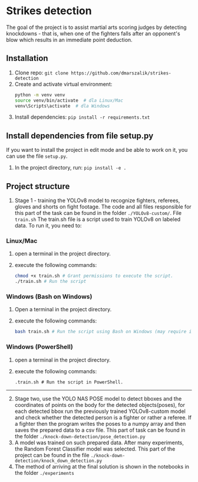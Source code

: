 # Strikes detection

The goal of the project is to assist martial arts scoring judges by detecting
knockdowns - that is, when one of the fighters falls after an opponent's blow
which results in an immediate point deduction.

## Installation

1. Clone repo: `git clone https://github.com/dmarszalik/strikes-detection`
2. Create and activate virtual environment: 
    ```bash
    python -m venv venv
    source venv/bin/activate  # dla Linux/Mac
    venv\Scripts\activate  # dla Windows
    ```
3. Install dependencies: `pip install -r requirements.txt`

## Install dependencies from file setup.py

If you want to install the project in edit mode and be able to work on it, you can use the file `setup.py`. 

1. In the project directory, run: `pip install -e .`

## Project structure

1. Stage 1 - training the YOLOv8 model to recognize fighters, referees, gloves and shorts on fight footage.
The code and all files responsible for this part of the task can be found in the folder `./YOLOv8-custom/`. 
File `train.sh` The train.sh file is a script used to train YOLOv8 on labeled data. To run it, you need to:
### Linux/Mac

1. open a terminal in the project directory.

2. execute the following commands:

    ```bash
    chmod +x train.sh # Grant permissions to execute the script.
    ./train.sh # Run the script
    ```

### Windows (Bash on Windows)

1. Open a terminal in the project directory.

2. execute the following commands:

    ```bash
    bash train.sh # Run the script using Bash on Windows (may require installing tools such as Git Bash).
    ```
   
### Windows (PowerShell)

1. open a terminal in the project directory.

2. execute the following commands:

    ```powershell.
    .train.sh # Run the script in PowerShell.
    ```
   
---------------------------
2. Stage two, use the YOLO NAS POSE model to detect bboxes and the coordinates of points on the body for the detected
objects(poses), for each detected bbox run the previously trained YOLOv8-custom model and check whether the detected
person is a fighter or rather a referee. If a fighter then the program writes the poses to a numpy array and then saves
the prepared data to a csv file. This part of task can be found in the folder `./knock-down-detection/pose_detection.py`
3. A model was trained on such prepared data. After many experiments, the Random Forest Classifier model was selected.
This part of the project can be found in the file `./knock-down-detection/knock_down_detection.py`
4. The method of arriving at the final solution is shown in the notebooks in the folder `./experiments`
